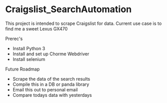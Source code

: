 # Craigslist_SearchAutomation

This project is intended to scrape Craigslist for data. Current use case is to find me a sweet Lexus GX470

Prerec's
 - Install Python 3
 - Install and set up Chorme Webdriver
 - Install selenium
 
 Future Roadmap
 - Scrape the data of the search results
 - Compile this in a DB or panda library
 - Email this out to personal email
 - Compare todays data with yesterdays
